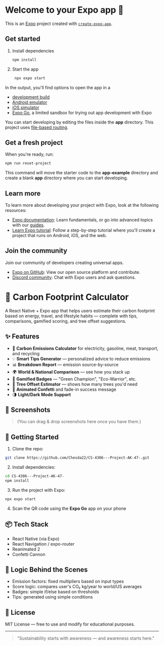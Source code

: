 # Welcome to your Expo app 👋

This is an [Expo](https://expo.dev) project created with [`create-expo-app`](https://www.npmjs.com/package/create-expo-app).

## Get started

1. Install dependencies

   ```bash
   npm install
   ```

2. Start the app

   ```bash
    npx expo start
   ```

In the output, you'll find options to open the app in a

- [development build](https://docs.expo.dev/develop/development-builds/introduction/)
- [Android emulator](https://docs.expo.dev/workflow/android-studio-emulator/)
- [iOS simulator](https://docs.expo.dev/workflow/ios-simulator/)
- [Expo Go](https://expo.dev/go), a limited sandbox for trying out app development with Expo

You can start developing by editing the files inside the **app** directory. This project uses [file-based routing](https://docs.expo.dev/router/introduction).

## Get a fresh project

When you're ready, run:

```bash
npm run reset-project
```

This command will move the starter code to the **app-example** directory and create a blank **app** directory where you can start developing.

## Learn more

To learn more about developing your project with Expo, look at the following resources:

- [Expo documentation](https://docs.expo.dev/): Learn fundamentals, or go into advanced topics with our [guides](https://docs.expo.dev/guides).
- [Learn Expo tutorial](https://docs.expo.dev/tutorial/introduction/): Follow a step-by-step tutorial where you'll create a project that runs on Android, iOS, and the web.

## Join the community

Join our community of developers creating universal apps.

- [Expo on GitHub](https://github.com/expo/expo): View our open source platform and contribute.
- [Discord community](https://chat.expo.dev): Chat with Expo users and ask questions.


# 🌿 Carbon Footprint Calculator

A React Native + Expo app that helps users estimate their carbon footprint based on energy, travel, and lifestyle habits — complete with tips, comparisons, gamified scoring, and tree offset suggestions.

## ✨ Features

- 🔢 **Carbon Emissions Calculator** for electricity, gasoline, meat, transport, and recycling
- 💡 **Smart Tips Generator** — personalized advice to reduce emissions
- 📊 **Breakdown Report** — emission source-by-source
- 🌍 **World & National Comparison** — see how you stack up
- 🏅 **Gamified Badges** — "Green Champion", "Eco-Warrior", etc.
- 🌳 **Tree Offset Estimator** — shows how many trees you'd need
- 🎉 **Animated Confetti** and fade-in success message
- 🌗 **Light/Dark Mode Support**

## 📱 Screenshots

> (You can drag & drop screenshots here once you have them.)

## 🚀 Getting Started

1. Clone the repo:
```bash
git clone https://github.com/Chesda22/CS-4306---Project-AK-47-.git
```

2. Install dependencies:
```bash
cd CS-4306---Project-AK-47-
npm install
```

3. Run the project with Expo:
```bash
npx expo start
```

4. Scan the QR code using the **Expo Go** app on your phone

## 📦 Tech Stack

- React Native (via Expo)
- React Navigation / expo-router
- Reanimated 2
- Confetti Cannon

## 🧠 Logic Behind the Scenes

- Emission factors: fixed multipliers based on input types
- Score logic: compares user's CO₂ kg/year to world/US averages
- Badges: simple if/else based on thresholds
- Tips: generated using simple conditions



## 📜 License

MIT License — free to use and modify for educational purposes.

---

> "Sustainability starts with awareness — and awareness starts here."
